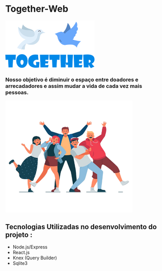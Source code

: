 # Together-Web

<img src = './web/src/assets/logomarcaAlt.png' width = '280px' height = '150px' />

<h3>Nosso objetivo é diminuir o espaço entre doadores e arrecadadores e assim mudar a vida de cada vez mais pessoas.</h3>

<img src = './web/src/assets/jovens.png' width = '400px' height = '350px'>

<h2>Tecnologias Utilizadas no desenvolvimento do projeto : </h2> 
<ul>
  <li>Node.js/Express</li>
  <li>React.js</li>
  <li>Knex (Query Builder)</li>
  <li>Sqlite3</li>

</ul>

